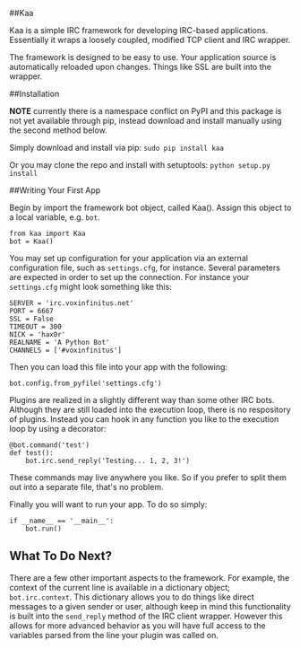 ##Kaa

Kaa is a simple IRC framework for developing IRC-based applications.
Essentially it wraps a loosely coupled, modified TCP client and IRC wrapper.

The framework is designed to be easy to use. Your application source is automatically reloaded upon changes. Things like SSL are built into the wrapper.

##Installation

**NOTE** currently there is a namespace conflict on PyPI and this package is not yet available through pip, instead download and install manually using the second method below.

Simply download and install via pip: `sudo pip install kaa`

Or you may clone the repo and install with setuptools: `python setup.py install`

##Writing Your First App

Begin by import the framework bot object, called Kaa(). Assign this object to
a local variable, e.g. `bot`.
    
    from kaa import Kaa
    bot = Kaa()

You may set up configuration for your application via an external configuration 
file, such as `settings.cfg`, for instance. Several parameters are expected in
order to set up the connection. For instance your `settings.cfg` might look
something like this:
    
    SERVER = 'irc.voxinfinitus.net'
    PORT = 6667
    SSL = False
    TIMEOUT = 300
    NICK = 'hax0r'
    REALNAME = 'A Python Bot'
    CHANNELS = ['#voxinfinitus']
    
Then you can load this file into your app with the following:
    
    bot.config.from_pyfile('settings.cfg')

Plugins are realized in a slightly different way than some other IRC bots.
Although they are still loaded into the execution loop, there is no respository
of plugins. Instead you can hook in any function you like to the execution loop
by using a decorator:
    
    @bot.command('test')
    def test():
        bot.irc.send_reply('Testing... 1, 2, 3!')

These commands may live anywhere you like. So if you prefer to split them out
into a separate file, that's no problem.

Finally you will want to run your app. To do so simply:
    
    if __name__ == '__main__':
        bot.run()

## What To Do Next?

There are a few other important aspects to the framework. For example, the context of the current line is available in a dictionary object; `bot.irc.context`. This dictionary allows you to do things like direct messages to a given sender or user, although keep in mind this functionality is built into the `send_reply` method of the IRC client wrapper. However this allows for more advanced behavior as you will have full access to the variables parsed from the line your plugin was called on.

